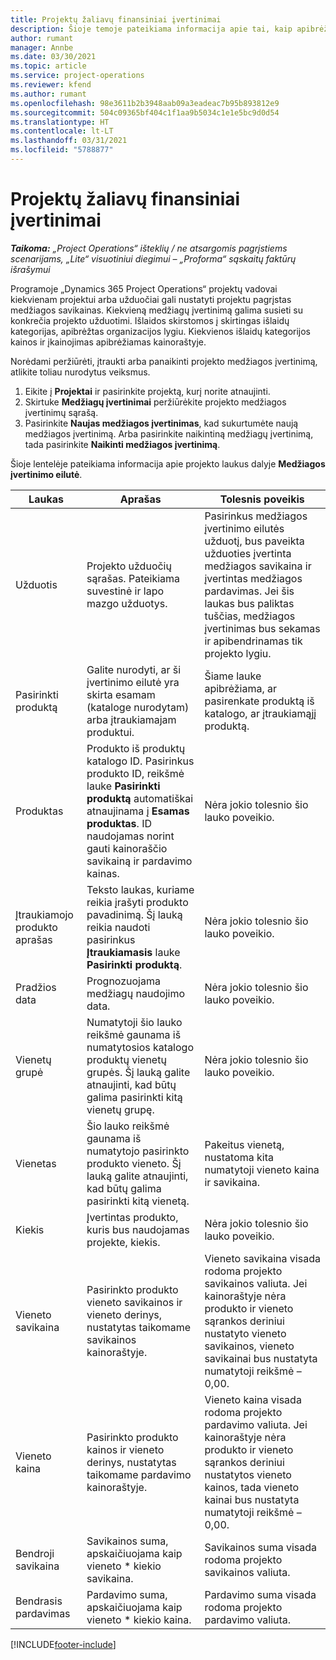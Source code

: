 ```yaml
---
title: Projektų žaliavų finansiniai įvertinimai
description: Šioje temoje pateikiama informacija apie tai, kaip apibrėžti arba įvertinti projektu pagrįstas medžiagas.
author: rumant
manager: Annbe
ms.date: 03/30/2021
ms.topic: article
ms.service: project-operations
ms.reviewer: kfend
ms.author: rumant
ms.openlocfilehash: 98e3611b2b3948aab09a3eadeac7b95b893812e9
ms.sourcegitcommit: 504c09365bf404c1f1aa9b5034c1e1e5bc9d0d54
ms.translationtype: HT
ms.contentlocale: lt-LT
ms.lasthandoff: 03/31/2021
ms.locfileid: "5788877"
---
```

# <a name="financial-estimates-for-materials-on-projects"></a>Projektų žaliavų finansiniai įvertinimai

_**Taikoma:** „Project Operations“ išteklių / ne atsargomis pagrįstiems scenarijams, „Lite“ visuotiniui diegimui – „Proforma“ sąskaitų faktūrų išrašymui_

Programoje „Dynamics 365 Project Operations“ projektų vadovai kiekvienam projektui arba užduočiai gali nustatyti projektu pagrįstas medžiagos savikainas. Kiekvieną medžiagų įvertinimą galima susieti su konkrečia projekto užduotimi. Išlaidos skirstomos į skirtingas išlaidų kategorijas, apibrėžtas organizacijos lygiu. Kiekvienos išlaidų kategorijos kainos ir įkainojimas apibrėžiamas kainoraštyje. 

Norėdami peržiūrėti, įtraukti arba panaikinti projekto medžiagos įvertinimą, atlikite toliau nurodytus veiksmus.

1. Eikite į **Projektai** ir pasirinkite projektą, kurį norite atnaujinti.
2. Skirtuke **Medžiagų įvertinimai** peržiūrėkite projekto medžiagos įvertinimų sąrašą.
3. Pasirinkite **Naujas medžiagos įvertinimas**, kad sukurtumėte naują medžiagos įvertinimą. Arba pasirinkite naikintiną medžiagų įvertinimą, tada pasirinkite **Naikinti medžiagos įvertinimą**.

Šioje lentelėje pateikiama informacija apie projekto laukus dalyje **Medžiagos įvertinimo eilutė**. 

| **Laukas** | **Aprašas** | **Tolesnis poveikis** |
| --- | --- | --- |
| Užduotis | Projekto užduočių sąrašas. Pateikiama suvestinė ir lapo mazgo užduotys. | Pasirinkus medžiagos įvertinimo eilutės užduotį, bus paveikta užduoties įvertinta medžiagos savikaina ir įvertintas medžiagos pardavimas. Jei šis laukas bus paliktas tuščias, medžiagos įvertinimas bus sekamas ir apibendrinamas tik projekto lygiu. |
| Pasirinkti produktą |  Galite nurodyti, ar ši įvertinimo eilutė yra skirta esamam (kataloge nurodytam) arba įtraukiamajam produktui. | Šiame lauke apibrėžiama, ar pasirenkate produktą iš katalogo, ar įtraukiamąjį produktą. |
| Produktas | Produkto iš produktų katalogo ID. Pasirinkus produkto ID, reikšmė lauke **Pasirinkti produktą** automatiškai atnaujinama į **Esamas produktas**. ID naudojamas norint gauti kainoraščio savikainą ir pardavimo kainas. | Nėra jokio tolesnio šio lauko poveikio. |
| Įtraukiamojo produkto aprašas | Teksto laukas, kuriame reikia įrašyti produkto pavadinimą. Šį lauką reikia naudoti pasirinkus **Įtraukiamasis** lauke **Pasirinkti produktą**.| Nėra jokio tolesnio šio lauko poveikio. |
| Pradžios data | Prognozuojama medžiagų naudojimo data. | Nėra jokio tolesnio šio lauko poveikio. |
| Vienetų grupė | Numatytoji šio lauko reikšmė gaunama iš numatytosios katalogo produktų vienetų grupės. Šį lauką galite atnaujinti, kad būtų galima pasirinkti kitą vienetų grupę. | Nėra jokio tolesnio šio lauko poveikio. |
| Vienetas | Šio lauko reikšmė gaunama iš numatytojo pasirinkto produkto vieneto. Šį lauką galite atnaujinti, kad būtų galima pasirinkti kitą vienetą. | Pakeitus vienetą, nustatoma kita numatytoji vieneto kaina ir savikaina. |
| Kiekis | Įvertintas produkto, kuris bus naudojamas projekte, kiekis. | Nėra jokio tolesnio šio lauko poveikio. |
| Vieneto savikaina | Pasirinkto produkto vieneto savikainos ir vieneto derinys, nustatytas taikomame savikainos kainoraštyje. | Vieneto savikaina visada rodoma projekto savikainos valiuta. Jei kainoraštyje nėra produkto ir vieneto sąrankos deriniui nustatyto vieneto savikainos, vieneto savikainai bus nustatyta numatytoji reikšmė – 0,00. |
| Vieneto kaina | Pasirinkto produkto kainos ir vieneto derinys, nustatytas taikomame pardavimo kainoraštyje. | Vieneto kaina visada rodoma projekto pardavimo valiuta. Jei kainoraštyje nėra produkto ir vieneto sąrankos deriniui nustatytos vieneto kainos, tada vieneto kainai bus nustatyta numatytoji reikšmė – 0,00.|
| Bendroji savikaina | Savikainos suma, apskaičiuojama kaip vieneto \* kiekio savikaina.| Savikainos suma visada rodoma projekto savikainos valiuta. |
| Bendrasis pardavimas | Pardavimo suma, apskaičiuojama kaip vieneto \* kiekio kaina. | Pardavimo suma visada rodoma projekto pardavimo valiuta. |


[!INCLUDE[footer-include](../includes/footer-banner.md)]
